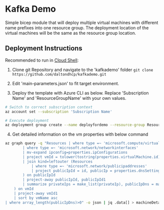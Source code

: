 # Kafka Demo

Simple bicep module that will deploy multiple virtual machines with different name prefixes into one resource group.
The deployment location of the virtual machines will be the same as the resource group location.

## Deployment Instructions

Recommended to run in [Cloud Shell](https://shell.azure.com):

1. Clone git Repository and navigate to the 'kafkademo' folder
`git clone https://github.com/daltondhcp/kafkademo.git`

2. Edit 'main-parameters.json' to fit target environment.

3. Deploy the template with Azure CLI as below. Replace 'Subscription Name' and 'ResourceGroupName' with your own values.

```bash
# Switch to correct subscription context
az account set --subscription 'Subscription Name'

# Execute deployment
az deployment group create --name deployfordemo --resource-group ResourceGroupName --template-file main.bicep --parameters @main-parameters.json
```

4. Get detailed information on the vm properties with below command

```bash
az graph query -q "Resources | where type =~ 'microsoft.compute/virtualmachines'| project vmId = tolower(tostring(id)), vmName = name | join (Resources
        | where type =~ 'microsoft.network/networkinterfaces'
        | mv-expand ipconfig=properties.ipConfigurations
        | project vmId = tolower(tostring(properties.virtualMachine.id)), privateIp = ipconfig.properties.privateIPAddress, publicIpId = tostring(ipconfig.properties.publicIPAddress.id)
        | join kind=leftouter (Resources
            | where type =~ 'microsoft.network/publicipaddresses'
            | project publicIpId = id, publicIp = properties.dnsSettings.fqdn
        ) on publicIpId
        | project-away publicIpId, publicIpId1
        | summarize privateIps = make_list(privateIp), publicIpDns = make_list(publicIp) by vmId
    ) on vmId
    | project-away vmId1
    | sort by vmName asc
| where array_length(publicIpDns)>0" -o json | jq .data[] > machineDetails.json
```
